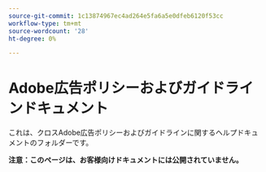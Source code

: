 ```yaml
---
source-git-commit: 1c13874967ec4ad264e5fa6a5e0dfeb6120f53cc
workflow-type: tm+mt
source-wordcount: '28'
ht-degree: 0%

---
```

# Adobe広告ポリシーおよびガイドラインドキュメント

これは、クロスAdobe広告ポリシーおよびガイドラインに関するヘルプドキュメントのフォルダーです。

**注意：このページは、お客様向けドキュメントには公開されていません。**
